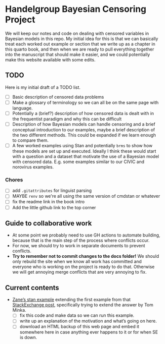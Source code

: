
# Handelgroup Bayesian Censoring Project

<!-- THIS FILE IS GENERATED BY README.Qmd, PLEASE EDIT THAT INSTEAD! -->

We will keep our notes and code on dealing with censored variables in
Bayesian models in this repo. My initial idea for this is that we can
basically treat each worked out example or section that we write up as a
chapter in this quarto book, and then when we are ready to pull
everything together into the manuscript that should make it easier, and
we could potentially make this website available with some edits.

## TODO

Here is my initial draft of a TODO list.

- [ ] Basic description of censored data problems
- [ ] Make a glossary of terminology so we can all be on the same page
  with language.
- [ ] Potentially a (brief?) description of how censored data is dealt
  with in the frequentist paradigm and why this can be difficult
- [ ] Description of how Bayesian models can handle censoring and a
  brief conceptual introduction to our examples, maybe a brief
  description of the two different methods. This could be expanded if we
  learn enough to compare them.
- [ ] A few worked examples using Stan and potentially `brms` to show
  how these models are set up and executed. Ideally I think these would
  start with a question and a dataset that motivate the use of a
  Bayesian model with censored data. E.g. some examples similar to our
  CIVIC and norovirus examples.

### Chores
- [ ] add `.gitattributes` for linguist parsing
- [ ] MAYBE `renv` so we're all using the same version of cmdstan or whatever
- [ ] fix the readme link in the book intro
- [ ] Add the little github link to the top corner

## Guide to collaborative work

- At some point we probably need to use GH actions to automate building,
  because that is the main step of the process where conflicts occur.
- For now, we should try to work in separate documents to prevent
  conflicts.
- **Try to remember not to commit changes to the docs folder!** We
  should only rebuild the site when we know all work has committed and
  everyone who is working on the project is ready to do that. Otherwise
  we will get annoying merge conflicts that are very annoying to fix.

## Current contents

- [Zane’s stan example](demo.Stan) extending the first example from that
  [StackExchange
  post](https://stats.stackexchange.com/questions/482079/how-best-to-deal-with-a-left-censored-predictor-because-of-detection-limits-in),
  specifically trying to extend the answer by Tom Minka.
  - [ ] fix this code and make data so we can run this example.
  - [ ] write up an explanation of the motivation and what’s going on
    here.
  - [ ] download an HTML backup of this web page and embed it somewhere
    here in case anything ever happens to it or for when SE is down.
